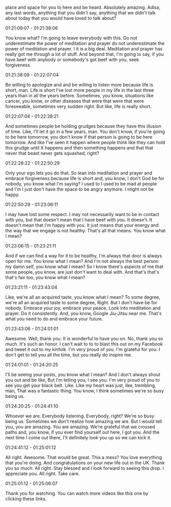  place and space for you to here and be heard. Absolutely amazing. Adisa, any last words, anything that you didn't say, anything that we didn't talk about today that you would have loved to talk about?

01:21:09:07 - 01:21:38:06

You know what? I'm going to leave everybody with this. Do not underestimate the power of meditation and prayer do not underestimate the power of meditation and prayer. I it is a big deal. Meditation and prayer has really got me through a lot of stuff. And beyond that, I'm going to say, if you have beef with anybody or somebody's got beef with you, seek forgiveness.

01:21:38:09 - 01:22:07:04

Be willing to apologize and and be willing to listen more because life is short, man. Life is short I've lost more people in my life in the last three years than in all the years before. Sometimes, you know, situations like cancer, you know, or other diseases that were that were that were foreseeable, sometimes very sudden right. But like, life is really short.

01:22:07:04 - 01:22:28:21

And sometimes people be holding grudges because they have this illusion of time. Like, I'll let it go in a few years, man. You don't know, if you're going to be here tomorrow, you don't know if that person is going to be here tomorrow. And like I've seen it happen where people think like they can hold this grudge until X happens and then something happens and that that never that beast never gets squashed, right?

01:22:28:22 - 01:22:50:29

Only your ego lets you do that. So lean into meditation and prayer and embrace forgiveness because life is short and, you know, I don't God be for nobody, you know what I'm saying? I used to I used to be mad at people and I'm I just don't have the space to be angry anymore. I might not be happy.

01:22:50:29 - 01:23:06:11

I may have lost some respect. I may not necessarily want to be in contact with you, but that doesn't mean that I have beef with you. It doesn't. It doesn't mean that I'm happy with you. It just means that your energy and the way that we engage is not healthy. That's all that means. You know what I mean?

01:23:06:15 - 01:23:21:11

And if we can find a way for it to be healthy, I'm always that door is always open for me. You know what I mean? And I'm not always the best person my damn self, you know what I mean? So I know there's aspects of me that some people, you know, are just don't want to deal with. And that's that's that's fair too, you know what I mean?

01:23:21:11 - 01:23:43:04

Like, we're all an acquired taste, you know what I mean? To some degree, we're all an acquired taste to some degree, Right. But I don't have be for nobody. Embrace your joy, embrace your peace, Look into meditation and prayer. Do it consistently. And, you know, Google Jiu-Jitsu near me. That's what you need to do and embrace your future.

01:23:43:06 - 01:24:01:01

Awesome. Well, thank you. It is wonderful to have you on. No, thank you so much. It's such an honor. I can't wait to to to blast this out on my Facebook and tweet it out to my kinfolk. I'm very proud of you. I'm grateful for you. I don't get to tell you all the time, but you really do inspire me.

01:24:01:01 - 01:24:20:25

I'll be seeing your posts, you know what I mean? And I don't always shout you out and be like, But I'm telling you, I see you. I'm very proud of you to see you get your black belt. Like. Like my heart was just, like, trembling, man, That was a fantastic thing. You know, I think sometimes we're so busy being us.

01:24:20:25 - 01:24:41:10

Whoever we are. Everybody listening. Everybody, right? We're so busy being us. Sometimes we don't realize how amazing we are. But I would tell you, you are amazing. You are amazing. We're grateful that we crossed paths and, you know, if you ever find yourself out here, I got you. And the next time I come out there, I'll definitely look you up so we can kick it.

01:24:41:12 - 01:25:01:12

All right. Awesome. That would be great. This a mess? You love everything that you're doing. And congratulations on your new life out in the UK. Thank you so much. All right. Stay blessed and I look forward to seeing this drop. I appreciate you. All right. Take care.

01:25:01:12 - 01:25:06:07

Thank you for watching. You can watch more videos like this one by clicking these links.

